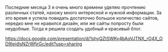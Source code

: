 Последние месяца 3 я очень много времени уделяю прочтению различных статей, нахожу много интересной и нужной информации. За это время я успела повидать достаточно большое количество сайтов, нередко мне не нравился дизайн, или же сайты попросту были неудобные. Тогда я решила создать удобный  и красивый блог.


https://docs.google.com/presentation/d/1shyQZtSWKy4bAoVJTNX_rO4X_OD9lejdlsNZrWfjrGc/edit?usp=sharing
